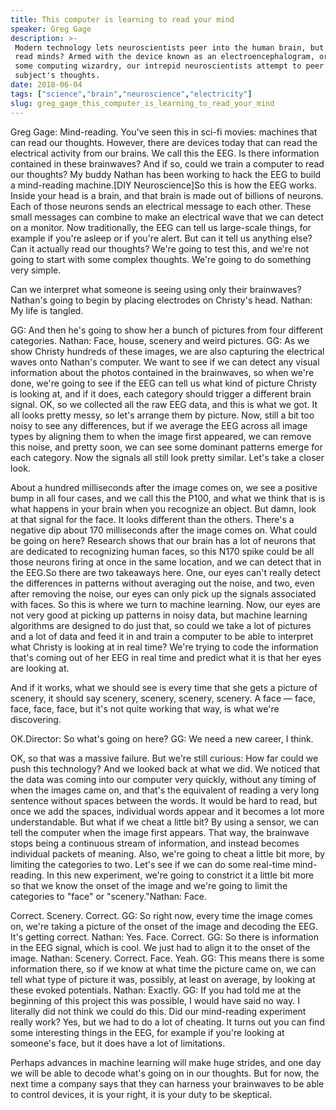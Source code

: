 ```yaml
---
title: This computer is learning to read your mind
speaker: Greg Gage
description: >-
 Modern technology lets neuroscientists peer into the human brain, but can it also
 read minds? Armed with the device known as an electroencephalogram, or EEG, and
 some computing wizardry, our intrepid neuroscientists attempt to peer into a
 subject's thoughts.
date: 2018-06-04
tags: ["science","brain","neuroscience","electricity"]
slug: greg_gage_this_computer_is_learning_to_read_your_mind
---
```


Greg Gage: Mind-reading. You've seen this in sci-fi movies: machines that can read our
thoughts. However, there are devices today that can read the electrical activity from our
brains. We call this the EEG. Is there information contained in these brainwaves? And if
so, could we train a computer to read our thoughts? My buddy Nathan has been working to
hack the EEG to build a mind-reading machine.[DIY Neuroscience]So this is how the EEG
works. Inside your head is a brain, and that brain is made out of billions of neurons.
Each of those neurons sends an electrical message to each other. These small messages can
combine to make an electrical wave that we can detect on a monitor. Now traditionally, the
EEG can tell us large-scale things, for example if you're asleep or if you're alert. But
can it tell us anything else? Can it actually read our thoughts? We're going to test this,
and we're not going to start with some complex thoughts. We're going to do something very
simple.

Can we interpret what someone is seeing using only their brainwaves? Nathan's going to
begin by placing electrodes on Christy's head. Nathan: My life is tangled.

GG: And then he's going to show her a bunch of pictures from four different
categories. Nathan: Face, house, scenery and weird pictures. GG: As we show Christy hundreds
of these images, we are also capturing the electrical waves onto Nathan's computer. We
want to see if we can detect any visual information about the photos contained in the
brainwaves, so when we're done, we're going to see if the EEG can tell us what kind of
picture Christy is looking at, and if it does, each category should trigger a different
brain signal. OK, so we collected all the raw EEG data, and this is what we got. It all
looks pretty messy, so let's arrange them by picture. Now, still a bit too noisy to see
any differences, but if we average the EEG across all image types by aligning them to when
the image first appeared, we can remove this noise, and pretty soon, we can see some
dominant patterns emerge for each category. Now the signals all still look pretty similar.
Let's take a closer look.

About a hundred milliseconds after the image comes on, we see a positive bump in all four
cases, and we call this the P100, and what we think that is is what happens in your brain
when you recognize an object. But damn, look at that signal for the face. It looks
different than the others. There's a negative dip about 170 milliseconds after the image
comes on. What could be going on here? Research shows that our brain has a lot of neurons
that are dedicated to recognizing human faces, so this N170 spike could be all those
neurons firing at once in the same location, and we can detect that in the EEG.So there
are two takeaways here. One, our eyes can't really detect the differences in patterns
without averaging out the noise, and two, even after removing the noise, our eyes can only
pick up the signals associated with faces. So this is where we turn to machine learning.
Now, our eyes are not very good at picking up patterns in noisy data, but machine learning
algorithms are designed to do just that, so could we take a lot of pictures and a lot of
data and feed it in and train a computer to be able to interpret what Christy is looking
at in real time? We're trying to code the information that's coming out of her EEG in real
time and predict what it is that her eyes are looking at.

And if it works, what we should see is every time that she gets a picture of scenery, it
should say scenery, scenery, scenery, scenery. A face — face, face, face, face, but it's
not quite working that way, is what we're discovering.

OK.Director: So what's going on here? GG: We need a new career, I think.

OK, so that was a massive failure. But we're still curious: How far could we push this
technology? And we looked back at what we did. We noticed that the data was coming into
our computer very quickly, without any timing of when the images came on, and that's the
equivalent of reading a very long sentence without spaces between the words. It would be
hard to read, but once we add the spaces, individual words appear and it becomes a lot
more understandable. But what if we cheat a little bit? By using a sensor, we can tell the
computer when the image first appears. That way, the brainwave stops being a continuous
stream of information, and instead becomes individual packets of meaning. Also, we're
going to cheat a little bit more, by limiting the categories to two. Let's see if we can
do some real-time mind-reading. In this new experiment, we're going to constrict it a
little bit more so that we know the onset of the image and we're going to limit the
categories to "face" or "scenery."Nathan: Face.

Correct. Scenery. Correct. GG: So right now, every time the image comes on, we're taking a
picture of the onset of the image and decoding the EEG. It's getting correct. Nathan: Yes.
Face. Correct. GG: So there is information in the EEG signal, which is cool. We just had to
align it to the onset of the image. Nathan: Scenery. Correct. Face. Yeah. GG: This means
there is some information there, so if we know at what time the picture came on, we can
tell what type of picture it was, possibly, at least on average, by looking at these
evoked potentials. Nathan: Exactly. GG: If you had told me at the beginning of this project
this was possible, I would have said no way. I literally did not think we could do
this. Did our mind-reading experiment really work? Yes, but we had to do a lot of cheating.
It turns out you can find some interesting things in the EEG, for example if you're
looking at someone's face, but it does have a lot of limitations.

Perhaps advances in machine learning will make huge strides, and one day we will be able
to decode what's going on in our thoughts. But for now, the next time a company says that
they can harness your brainwaves to be able to control devices, it is your right, it is
your duty to be skeptical.

<!--
ad_duration=3.33
comment_count=16
event="DIY Neuroscience"
external_start_time=0
has_talk_citation=0
intro_duration=11.82
is_subtitle_required="False"
is_talk_featured="True"
language="en"
language_swap="False"
native_language="en"
number_of_related_talks=6
number_of_speakers=1
number_of_subtitled_videos=10
number_of_tags=4
number_of_talk_download_languages=10
number_of_talk_more_resources=1
number_of_talk_recommendations=0
number_of_talks_take_actions=0
post_ad_duration=0.83
published_timestamp="2018-06-11 16:19:28"
recording_date="2018-06-04"
speaker_description="Neuroscientist"
speaker_is_published=1
speaker_name="Greg Gage"
talk_name="This computer is learning to read your mind"
talks_tags=["science","brain","neuroscience","electricity"]
talks_take_action=[]
url_photo_speaker="https://pe.tedcdn.com/images/ted/74cfb3d2b03a8bd1ae153c1945b18ca99c345581_254x191.jpg"
url_photo_talk="https://s3.amazonaws.com/talkstar-photos/uploads/1c5c1fbb-213e-422d-b136-d56edbd57916/DIY_Neuroscience_MindReading-embed.jpg"
url_webpage="https://www.ted.com/talks/greg_gage_this_computer_is_learning_to_read_your_mind"
video_type_name="Original Content"
-->